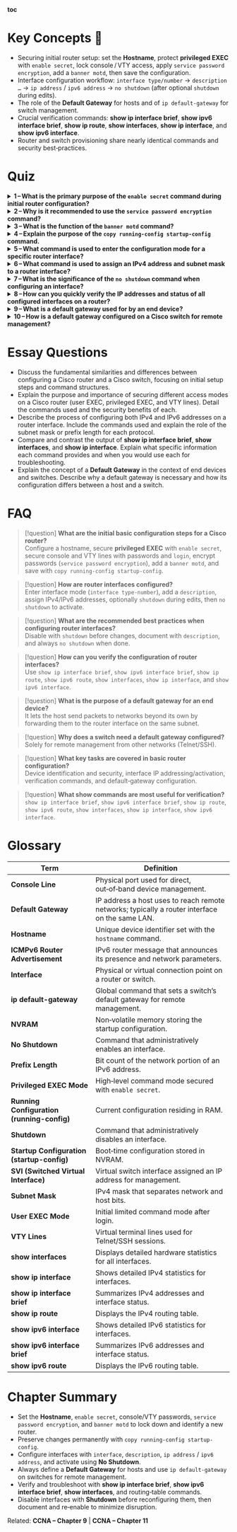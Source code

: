 
<strong>toc</strong>

# Key Concepts 🔑
- Securing initial router setup: set the <strong>Hostname</strong>, protect **privileged EXEC** with `enable secret`, lock console / VTY access, apply `service password encryption`, add a `banner motd`, then save the configuration.  
- Interface configuration workflow: `interface type/number` → `description …` → `ip address` / `ipv6 address` → `no shutdown` (after optional `shutdown` during edits).  
- The role of the <strong>Default Gateway</strong> for hosts and of `ip default-gateway` for switch management.  
- Crucial verification commands: <strong>show ip interface brief</strong>, <strong>show ipv6 interface brief</strong>, <strong>show ip route</strong>, <strong>show interfaces</strong>, <strong>show ip interface</strong>, and <strong>show ipv6 interface</strong>.  
- Router and switch provisioning share nearly identical commands and security best‑practices.

# Quiz
<details>
<summary><strong>1 – What is the primary purpose of the <code>enable secret</code> command during initial router configuration?</strong></summary>

Secures privileged EXEC mode with an **encrypted** password, blocking unauthorized access to higher‑level commands.  
</details>

<details>
<summary><strong>2 – Why is it recommended to use the <code>service password encryption</code> command?</strong></summary>

Encrypts all plaintext passwords stored in the configuration file, raising the overall security posture.  
</details>

<details>
<summary><strong>3 – What is the function of the <code>banner motd</code> command?</strong></summary>

Displays a login banner (often a legal notice or warning) to every user who connects to the device.  
</details>

<details>
<summary><strong>4 – Explain the purpose of the <code>copy running-config startup-config</code> command.</strong></summary>

Saves the current **running configuration** in RAM to NVRAM as the **startup configuration** so it survives a reload.  
</details>

<details>
<summary><strong>5 – What command is used to enter the configuration mode for a specific router interface?</strong></summary>

`interface <em>type-and-number</em>` — e.g. `interface gigabitEthernet 0/0/0`.  
</details>

<details>
<summary><strong>6 – What command is used to assign an IPv4 address and subnet mask to a router interface?</strong></summary>

`ip address <em>ipv4-address subnet-mask</em>` within interface‑config mode.  
</details>

<details>
<summary><strong>7 – What is the significance of the <code>no shutdown</code> command when configuring an interface?</strong></summary>

Administratively brings the interface **up**; without it, the link stays down and carries no traffic.  
</details>

<details>
<summary><strong>8 – How can you quickly verify the IP addresses and status of all configured interfaces on a router?</strong></summary>

Use `show ip interface brief` (and `show ipv6 interface brief` for IPv6).  
</details>

<details>
<summary><strong>9 – What is a default gateway used for by an end device?</strong></summary>

Acts as the exit point for traffic destined to networks outside the local subnet.  
</details>

<details>
<summary><strong>10 – How is a default gateway configured on a Cisco switch for remote management?</strong></summary>

Globally with `ip default-gateway <em>ip-address</em>`.  
</details>

# Essay Questions
- Discuss the fundamental similarities and differences between configuring a Cisco router and a Cisco switch, focusing on initial setup steps and command structures.  
- Explain the purpose and importance of securing different access modes on a Cisco router (user EXEC, privileged EXEC, and VTY lines). Detail the commands used and the security benefits of each.  
- Describe the process of configuring both IPv4 and IPv6 addresses on a router interface. Include the commands used and explain the role of the subnet mask or prefix length for each protocol.  
- Compare and contrast the output of <strong>show ip interface brief</strong>, <strong>show interfaces</strong>, and <strong>show ip interface</strong>. Explain what specific information each command provides and when you would use each for troubleshooting.  
- Explain the concept of a <strong>Default Gateway</strong> in the context of end devices and switches. Describe why a default gateway is necessary and how its configuration differs between a host and a switch.  

# FAQ
> [!question] **What are the initial basic configuration steps for a Cisco router?**  
> Configure a hostname, secure **privileged EXEC** with `enable secret`, secure console and VTY lines with passwords and `login`, encrypt passwords (`service password encryption`), add a `banner motd`, and save with `copy running-config startup-config`.

> [!question] **How are router interfaces configured?**  
> Enter interface mode (`interface type-number`), add a `description`, assign IPv4/IPv6 addresses, optionally `shutdown` during edits, then `no shutdown` to activate.

> [!question] **What are the recommended best practices when configuring router interfaces?**  
> Disable with `shutdown` before changes, document with `description`, and always `no shutdown` when done.

> [!question] **How can you verify the configuration of router interfaces?**  
> Use `show ip interface brief`, `show ipv6 interface brief`, `show ip route`, `show ipv6 route`, `show interfaces`, `show ip interface`, and `show ipv6 interface`.

> [!question] **What is the purpose of a default gateway for an end device?**  
> It lets the host send packets to networks beyond its own by forwarding them to the router interface on the same subnet.

> [!question] **Why does a switch need a default gateway configured?**  
> Solely for remote management from other networks (Telnet/SSH).

> [!question] **What key tasks are covered in basic router configuration?**  
> Device identification and security, interface IP addressing/activation, verification commands, and default‑gateway configuration.

> [!question] **What show commands are most useful for verification?**  
> `show ip interface brief`, `show ipv6 interface brief`, `show ip route`, `show ipv6 route`, `show interfaces`, `show ip interface`, `show ipv6 interface`.

# Glossary
| Term | Definition |
|------|------------|
| **Console Line** | Physical port used for direct, out‑of‑band device management. |
| **Default Gateway** | IP address a host uses to reach remote networks; typically a router interface on the same LAN. |
| **Hostname** | Unique device identifier set with the `hostname` command. |
| **ICMPv6 Router Advertisement** | IPv6 router message that announces its presence and network parameters. |
| **Interface** | Physical or virtual connection point on a router or switch. |
| **ip default-gateway** | Global command that sets a switch’s default gateway for remote management. |
| **NVRAM** | Non‑volatile memory storing the startup configuration. |
| **No Shutdown** | Command that administratively enables an interface. |
| **Prefix Length** | Bit count of the network portion of an IPv6 address. |
| **Privileged EXEC Mode** | High‑level command mode secured with `enable secret`. |
| **Running Configuration (running-config)** | Current configuration residing in RAM. |
| **Shutdown** | Command that administratively disables an interface. |
| **Startup Configuration (startup-config)** | Boot‑time configuration stored in NVRAM. |
| **SVI (Switched Virtual Interface)** | Virtual switch interface assigned an IP address for management. |
| **Subnet Mask** | IPv4 mask that separates network and host bits. |
| **User EXEC Mode** | Initial limited command mode after login. |
| **VTY Lines** | Virtual terminal lines used for Telnet/SSH sessions. |
| **show interfaces** | Displays detailed hardware statistics for all interfaces. |
| **show ip interface** | Shows detailed IPv4 statistics for interfaces. |
| **show ip interface brief** | Summarizes IPv4 addresses and interface status. |
| **show ip route** | Displays the IPv4 routing table. |
| **show ipv6 interface** | Shows detailed IPv6 statistics for interfaces. |
| **show ipv6 interface brief** | Summarizes IPv6 addresses and interface status. |
| **show ipv6 route** | Displays the IPv6 routing table. |

# Chapter Summary
- Set the <strong>Hostname</strong>, `enable secret`, console/VTY passwords, `service password encryption`, and `banner motd` to lock down and identify a new router.  
- Preserve changes permanently with `copy running-config startup-config`.  
- Configure interfaces with `interface`, `description`, `ip address` / `ipv6 address`, and activate using <strong>No Shutdown</strong>.  
- Always define a <strong>Default Gateway</strong> for hosts and use `ip default-gateway` on switches for remote management.  
- Verify and troubleshoot with <strong>show ip interface brief</strong>, <strong>show ipv6 interface brief</strong>, <strong>show interfaces</strong>, and routing‑table commands.  
- Disable interfaces with **Shutdown** before reconfiguring them, then document and re‑enable to minimize disruption.

Related: <strong>CCNA – Chapter 9</strong> | <strong>CCNA – Chapter 11</strong>
